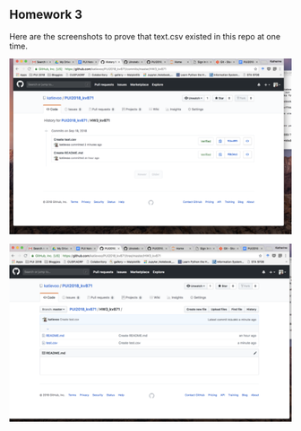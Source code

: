 
## Homework 3

Here are the screenshots to prove that text.csv existed in this repo at one time. 

![screenshot1](ss1.png)

![screenshot2](ss2.png)
